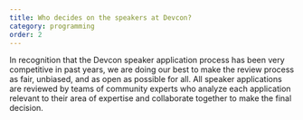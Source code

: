 ```yaml
---
title: Who decides on the speakers at Devcon?
category: programming
order: 2
---
```


In recognition that the Devcon speaker application process has been very competitive in past years, we are doing our best to make the review process as fair, unbiased, and as open as possible for all. All speaker applications are reviewed by teams of community experts who analyze each application relevant to their area of expertise and collaborate together to make the final decision.
